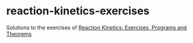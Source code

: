 # reaction-kinetics-exercises
Solutions to the exercises of [Reaction Kinetics: Exercises, Programs and Theorems](https://link.springer.com/book/10.1007/978-1-4939-8643-9)
